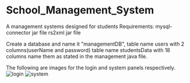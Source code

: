 # School_Management_System
A management systems designed for students
Requirements:
  mysql-connector jar file
  rs2xml jar file
  
 Create a database and name it "managementDB", table name users with 2 columns(userName and password) table name studentsData with 18 columns name them as stated in the  management java file.
 
 The following are images for the login and system panels respectively.
![login](https://user-images.githubusercontent.com/99958134/173241496-553931b3-e2d5-4cec-b968-3b29defd713f.jpg)
![system](https://user-images.githubusercontent.com/99958134/173241503-7854c128-0391-408d-afb1-c161f925dd79.jpg)
